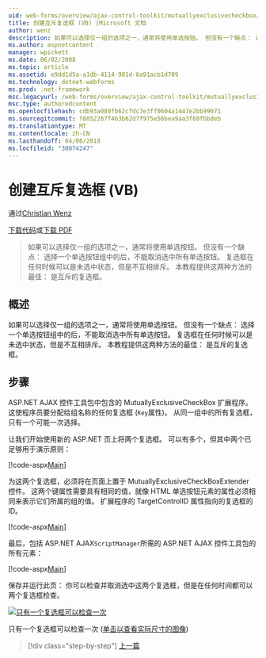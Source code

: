 ```yaml
---
uid: web-forms/overview/ajax-control-toolkit/mutuallyexclusivecheckbox/creating-mutually-exclusive-checkboxes-vb
title: 创建互斥复选框 (VB) |Microsoft 文档
author: wenz
description: 如果可以选择仅一组的选项之一，通常将使用单选按钮。 但没有一个缺点： 选择一个单选按钮组中的后，...
ms.author: aspnetcontent
manager: wpickett
ms.date: 06/02/2008
ms.topic: article
ms.assetid: e9dd1d5a-a1db-4114-981d-6a91acb1d709
ms.technology: dotnet-webforms
ms.prod: .net-framework
msc.legacyurl: /web-forms/overview/ajax-control-toolkit/mutuallyexclusivecheckbox/creating-mutually-exclusive-checkboxes-vb
msc.type: authoredcontent
ms.openlocfilehash: cdb93a080fb62cfdc7e3ff0604a1447e2bb99071
ms.sourcegitcommit: f8852267f463b62d7f975e56bea9aa3f68fbbdeb
ms.translationtype: MT
ms.contentlocale: zh-CN
ms.lasthandoff: 04/06/2018
ms.locfileid: "30874247"
---
```

<a name="creating-mutually-exclusive-checkboxes-vb"></a>创建互斥复选框 (VB)
====================
通过[Christian Wenz](https://github.com/wenz)

[下载代码](http://download.microsoft.com/download/9/3/f/93f8daea-bebd-4821-833b-95205389c7d0/MutuallyExclusiveCheckBox0.vb.zip)或[下载 PDF](http://download.microsoft.com/download/b/6/a/b6ae89ee-df69-4c87-9bfb-ad1eb2b23373/mutuallyexclusivecheckbox0VB.pdf)

> 如果可以选择仅一组的选项之一，通常将使用单选按钮。 但没有一个缺点： 选择一个单选按钮组中的后，不能取消选中所有单选按钮。 复选框在任何时候可以是未选中状态，但是不互相排斥。 本教程提供这两种方法的最佳： 是互斥的复选框。


## <a name="overview"></a>概述

如果可以选择仅一组的选项之一，通常将使用单选按钮。 但没有一个缺点： 选择一个单选按钮组中的后，不能取消选中所有单选按钮。 复选框在任何时候可以是未选中状态，但是不互相排斥。 本教程提供这两种方法的最佳： 是互斥的复选框。

## <a name="steps"></a>步骤

ASP.NET AJAX 控件工具包中包含的 MutuallyExclusiveCheckBox 扩展程序。 这使程序员要分配给组名称的任何复选框 (`Key`属性)。 从同一组中的所有复选框，只有一个可能一次选择。

让我们开始使用新的 ASP.NET 页上将两个复选框。 可以有多个，但其中两个已足够用于演示原则：

[!code-aspx[Main](creating-mutually-exclusive-checkboxes-vb/samples/sample1.aspx)]

为这两个复选框，必须将在页面上置于 MutuallyExclusiveCheckBoxExtender 控件。 这两个键属性需要具有相同的值，就像 HTML 单选按钮元素的属性必须相同来表示它们所属的组的值。 扩展程序的 TargetControlID 属性指向的复选框的 ID。

[!code-aspx[Main](creating-mutually-exclusive-checkboxes-vb/samples/sample2.aspx)]

最后，包括 ASP.NET AJAX`ScriptManager`所需的 ASP.NET AJAX 控件工具包的所有元素：

[!code-aspx[Main](creating-mutually-exclusive-checkboxes-vb/samples/sample3.aspx)]

保存并运行此页： 你可以检查并取消选中这两个复选框，但是在任何时间都可以两个复选框检查。


[![只有一个复选框可以检查一次](creating-mutually-exclusive-checkboxes-vb/_static/image2.png)](creating-mutually-exclusive-checkboxes-vb/_static/image1.png)

只有一个复选框可以检查一次 ([单击以查看实际尺寸的图像](creating-mutually-exclusive-checkboxes-vb/_static/image3.png))

> [!div class="step-by-step"]
> [上一篇](creating-mutually-exclusive-checkboxes-cs.md)
